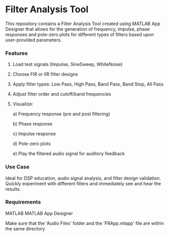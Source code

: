 # Filter Analysis Tool

This repository contains a Filter Analysis Tool created using MATLAB App Designer that allows for the generation of frequency, impulse, phase responses and pole-zero plots for different types of filters based upon user-provided parameters.

### Features

1) Load test signals (Impulse, SineSweep, WhiteNoise)

2) Choose FIR or IIR filter designs

3) Apply filter types: Low Pass, High Pass, Band Pass, Band Stop, All Pass

4) Adjust filter order and cutoff/band frequencies

5) Visualize:

   a) Frequency response (pre and post filtering)

   b) Phase response

   c) Impulse response

   d) Pole-zero plots

   e) Play the filtered audio signal for auditory feedback

### Use Case

Ideal for DSP education, audio signal analysis, and filter design validation. Quickly experiment with different filters and immediately see and hear the results.


### Requirements

MATLAB
MATLAB App Designer

Make sure that the 'Audio Files' folder and the 'FRApp.mlapp' file are within the same directory
   
